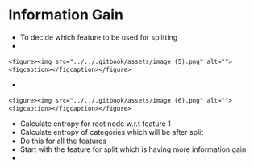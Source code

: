 # Information Gain

* To decide which feature to be used for splitting
*

    <figure><img src="../../.gitbook/assets/image (5).png" alt=""><figcaption></figcaption></figure>
*

    <figure><img src="../../.gitbook/assets/image (6).png" alt=""><figcaption></figcaption></figure>
* Calculate entropy for root node w.r.t feature 1
* Calculate entropy of categories which will be after split
* Do this for all the features
* Start with the feature for split which is having more information gain
*
